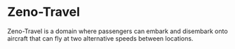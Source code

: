 # Zeno-Travel

Zeno-Travel is a domain where passengers can embark and disembark onto aircraft that can fly at two alternative speeds between locations.